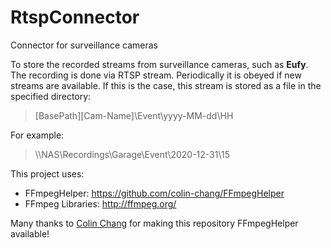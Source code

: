 # RtspConnector
Connector for surveillance cameras

To store the recorded streams from surveillance cameras, such as **Eufy**. The recording is done via RTSP stream. Periodically it is obeyed if new streams are available. If this is the case, this stream is stored as a file in the specified directory:

> [BasePath]\[Cam-Name]\Event\yyyy-MM-dd\HH

For example:

> \\\\NAS\Recordings\Garage\Event\2020-12-31\15

This project uses:
- FFmpegHelper: https://github.com/colin-chang/FFmpegHelper
- FFmpeg Libraries: http://ffmpeg.org/

Many thanks to [Colin Chang](https://github.com/colin-chang) for making this repository FFmpegHelper available!
